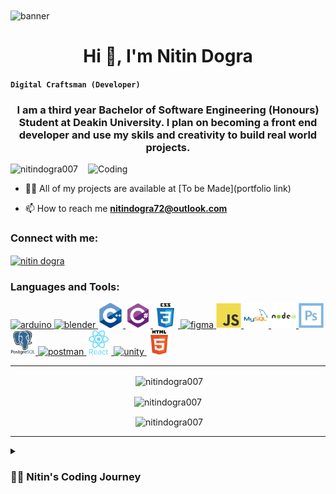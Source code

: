 <img align="center" alt="banner" width="1000" height="200" src="https://www.gifcen.com/wp-content/uploads/2022/07/discord-banner-gif-5.gif">
<h1 align="center">Hi 👋, I'm Nitin Dogra</h1>

**`Digital Craftsman (Developer)`**

<h3 align="center">I am a third year Bachelor of Software Engineering (Honours) Student at Deakin University. I plan on becoming a front end developer and use my skils and creativity to build real world projects.</h3>
<img align="right" alt="Coding" width="380" src="https://img.freepik.com/premium-vector/children-learning-coding-computer-programming-flat-illustration-coding-kids-basic-compute_258153-310.jpg?w=2000">

<p align="left"> <img src="https://komarev.com/ghpvc/?username=nitindogra007&label=Profile%20views&color=0e75b6&style=flat" alt="nitindogra007" /> </p>

- 👨‍💻 All of my projects are available at [To be Made](portfolio link)

- 📫 How to reach me **nitindogra72@outlook.com**

<h3 align="left">Connect with me:</h3>
<p align="left">
<a href="https://www.linkedin.com/in/nitin-dogra-942061245/" target="_blank" rel="noopener noreferrer"><img align="center" src="https://raw.githubusercontent.com/rahuldkjain/github-profile-readme-generator/master/src/images/icons/Social/linked-in-alt.svg" alt="nitin dogra" height="30" width="40" /></a>
</p>

<h3 align="left">Languages and Tools:</h3>
<p align="left"> <a href="https://www.arduino.cc/" target="_blank" rel="noreferrer"> <img src="https://cdn.worldvectorlogo.com/logos/arduino-1.svg" alt="arduino" width="40" height="40"/> </a> <a href="https://www.blender.org/" target="_blank" rel="noreferrer"> <img src="https://download.blender.org/branding/community/blender_community_badge_white.svg" alt="blender" width="40" height="40"/> </a> <a href="https://www.w3schools.com/cpp/" target="_blank" rel="noreferrer"> <img src="https://raw.githubusercontent.com/devicons/devicon/master/icons/cplusplus/cplusplus-original.svg" alt="cplusplus" width="40" height="40"/> </a> <a href="https://www.w3schools.com/cs/" target="_blank" rel="noreferrer"> <img src="https://raw.githubusercontent.com/devicons/devicon/master/icons/csharp/csharp-original.svg" alt="csharp" width="40" height="40"/> </a> <a href="https://www.w3schools.com/css/" target="_blank" rel="noreferrer"> <img src="https://raw.githubusercontent.com/devicons/devicon/master/icons/css3/css3-original-wordmark.svg" alt="css3" width="40" height="40"/> </a> <a href="https://www.figma.com/" target="_blank" rel="noreferrer"> <img src="https://www.vectorlogo.zone/logos/figma/figma-icon.svg" alt="figma" width="40" height="40"/> </a> <a href="https://developer.mozilla.org/en-US/docs/Web/JavaScript" target="_blank" rel="noreferrer"> <img src="https://raw.githubusercontent.com/devicons/devicon/master/icons/javascript/javascript-original.svg" alt="javascript" width="40" height="40"/> </a> <a href="https://www.mysql.com/" target="_blank" rel="noreferrer"> <img src="https://raw.githubusercontent.com/devicons/devicon/master/icons/mysql/mysql-original-wordmark.svg" alt="mysql" width="40" height="40"/> </a> <a href="https://nodejs.org" target="_blank" rel="noreferrer"> <img src="https://raw.githubusercontent.com/devicons/devicon/master/icons/nodejs/nodejs-original-wordmark.svg" alt="nodejs" width="40" height="40"/> </a> <a href="https://www.photoshop.com/en" target="_blank" rel="noreferrer"> <img src="https://raw.githubusercontent.com/devicons/devicon/master/icons/photoshop/photoshop-line.svg" alt="photoshop" width="40" height="40"/> </a> <a href="https://www.postgresql.org" target="_blank" rel="noreferrer"> <img src="https://raw.githubusercontent.com/devicons/devicon/master/icons/postgresql/postgresql-original-wordmark.svg" alt="postgresql" width="40" height="40"/> </a> <a href="https://postman.com" target="_blank" rel="noreferrer"> <img src="https://www.vectorlogo.zone/logos/getpostman/getpostman-icon.svg" alt="postman" width="40" height="40"/> </a> <a href="https://reactjs.org/" target="_blank" rel="noreferrer"> <img src="https://raw.githubusercontent.com/devicons/devicon/master/icons/react/react-original-wordmark.svg" alt="react" width="40" height="40"/> </a> <a href="https://unity.com/" target="_blank" rel="noreferrer"> <img src="https://www.vectorlogo.zone/logos/unity3d/unity3d-icon.svg" alt="unity" width="40" height="40"/> <a href="https://www.w3.org/html/" target="_blank" rel="noreferrer"> <img src="https://raw.githubusercontent.com/devicons/devicon/master/icons/html5/html5-original-wordmark.svg" alt="html5" width="40" height="40"/>
 </a> </p>
 
 ---
<div class="stats" align="center">
<p>&nbsp;<img align="center" src="https://github-readme-stats.vercel.app/api?username=nitindogra007&show_icons=true&locale=en" alt="nitindogra007" /></p>
<p><img align="center" src="https://github-readme-streak-stats.herokuapp.com/?user=nitindogra007&" alt="nitindogra007" /></p>
 <p>&nbsp;<img align="center" src="https://github-readme-stats.vercel.app/api/top-langs?username=nitindogra007&show_icons=true&locale=en&layout=compact" alt="nitindogra007" />
</p>
</div>

---
<details>
 <summary><h3>👨‍💻 Nitin's Coding Journey</h3></summary>
   To be made
